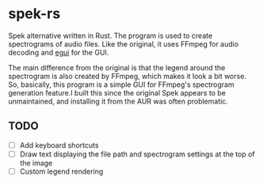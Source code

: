 # spek-rs
Spek alternative written in Rust. The program is used to create spectrograms of audio files. Like the original, it uses FFmpeg for audio decoding and [egui](https://github.com/emilk/egui) for the GUI.

The main difference from the original is that the legend around the spectrogram is also created by FFmpeg, which makes it look a bit worse. So, basically, this program is a simple GUI for FFmpeg's spectrogram generation feature.I built this since the original Spek appears to be unmaintained, and installing it from the AUR was often problematic.

## TODO
- [ ] Add keyboard shortcuts
- [ ] Draw text displaying the file path and spectrogram settings at the top of the image
- [ ] Custom legend rendering
